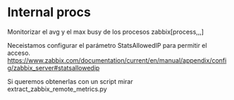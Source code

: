 # Internal procs
Monitorizar el avg y el max busy de los procesos
zabbix[process,<type>,<mode>,<state>]

Neceistamos configurar el parámetro StatsAllowedIP para permitir el acceso.
https://www.zabbix.com/documentation/current/en/manual/appendix/config/zabbix_server#statsallowedip


Si queremos obtenerlas con un script mirar extract_zabbix_remote_metrics.py
